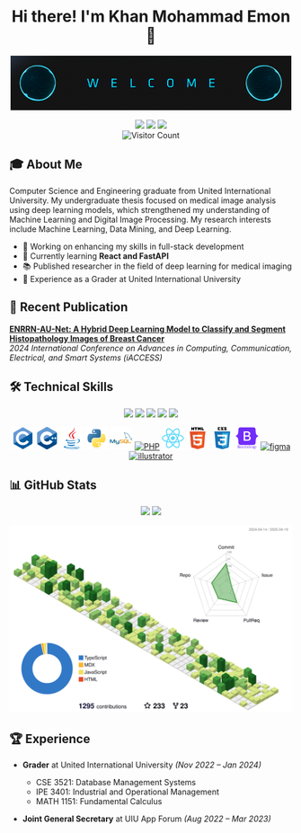 # <div align="center">Hi there! I'm Khan Mohammad Emon 👋</div>

<p align="center"> 
  <img src="https://github.com/EMONEK/EMONEK/blob/main/mOZpPGs.gif" alt="Hello" width="500px">
</p>

<div align="center">
  <a href="mailto:kemon201394@gmail.com"><img src="https://img.shields.io/badge/Email-kemon201394%40gmail.com-blue?style=for-the-badge&logo=gmail"></a>
  <a href="https://khanmohammademon.github.io/newWebsite/"><img src="https://img.shields.io/badge/Portfolio-Visit%20Website-green?style=for-the-badge&logo=safari"></a>
  <a href="https://khanmohammademon.github.io/newWebsite/images/Emon's_CV.pdf"><img src="https://img.shields.io/badge/Resume-Download%20CV-red?style=for-the-badge&logo=adobe-acrobat-reader"></a>
</div>

<div align="center">
  <img src="https://profile-counter.glitch.me/emonek/count.svg" alt="Visitor Count" />
</div>

## 🎓 About Me

Computer Science and Engineering graduate from United International University. My undergraduate thesis focused on medical image analysis using deep learning models, which strengthened my understanding of Machine Learning and Digital Image Processing. My research interests include Machine Learning, Data Mining, and Deep Learning.

- 🔭 Working on enhancing my skills in full-stack development
- 🌱 Currently learning **React and FastAPI**
- 📚 Published researcher in the field of deep learning for medical imaging
- 💼 Experience as a Grader at United International University

## 📝 Recent Publication

**[ENRRN-AU-Net: A Hybrid Deep Learning Model to Classify and Segment Histopathology Images of Breast Cancer](https://ieeexplore.ieee.org/abstract/document/10499623/)**  
*2024 International Conference on Advances in Computing, Communication, Electrical, and Smart Systems (iACCESS)*

## 🛠️ Technical Skills

<p align="center">
  <img src="https://img.shields.io/badge/Languages-C%20%7C%20C++%20%7C%20Java%20%7C%20Python%20%7C%20PHP%20%7C%20JavaScript-blue?style=for-the-badge">
  <img src="https://img.shields.io/badge/Web-HTML%20%7C%20CSS%20%7C%20Bootstrap%20%7C%20React-orange?style=for-the-badge">
  <img src="https://img.shields.io/badge/Database-MySQL-green?style=for-the-badge">
  <img src="https://img.shields.io/badge/ML%20Frameworks-Keras%20%7C%20PyTorch-red?style=for-the-badge">
  <img src="https://img.shields.io/badge/Tools-Git%20%7C%20GitHub%20%7C%20LaTeX%20%7C%20Jira-gray?style=for-the-badge">
</p>

<p align="center">
  <a href="#"><img src="https://raw.githubusercontent.com/devicons/devicon/master/icons/c/c-original.svg" alt="c" width="40" height="40"/></a>
  <a href="#"><img src="https://raw.githubusercontent.com/devicons/devicon/master/icons/cplusplus/cplusplus-original.svg" alt="cplusplus" width="40" height="40"/></a>
  <a href="#"><img src="https://raw.githubusercontent.com/devicons/devicon/master/icons/java/java-original.svg" alt="java" width="40" height="40"/></a>
  <a href="#"><img src="https://raw.githubusercontent.com/devicons/devicon/master/icons/python/python-original.svg" alt="python" width="40" height="40"/></a>
  <a href="#"><img src="https://raw.githubusercontent.com/devicons/devicon/master/icons/mysql/mysql-original-wordmark.svg" alt="mysql" width="40" height="40"/></a>
  <a href="#"><img src="https://www.php.net/images/logos/new-php-logo.svg" alt="PHP" width="40" height="40"/></a>
  <a href="#"><img src="https://raw.githubusercontent.com/devicons/devicon/master/icons/react/react-original.svg" alt="react" width="40" height="40"/></a>
  <a href="#"><img src="https://raw.githubusercontent.com/devicons/devicon/master/icons/html5/html5-original-wordmark.svg" alt="html5" width="40" height="40"/></a>
  <a href="#"><img src="https://raw.githubusercontent.com/devicons/devicon/master/icons/css3/css3-original-wordmark.svg" alt="css3" width="40" height="40"/></a>
  <a href="#"><img src="https://raw.githubusercontent.com/devicons/devicon/master/icons/bootstrap/bootstrap-plain-wordmark.svg" alt="bootstrap" width="40" height="40"/></a>
  <a href="#"><img src="https://www.vectorlogo.zone/logos/figma/figma-icon.svg" alt="figma" width="40" height="40"/></a>
  <a href="#"><img src="https://www.vectorlogo.zone/logos/adobe_illustrator/adobe_illustrator-icon.svg" alt="illustrator" width="40" height="40"/></a>
</p>

## 📊 GitHub Stats

<div align="center">
  <img height="180em" src="https://github-readme-stats.vercel.app/api?username=KHANMOHAMMADEMON&show_icons=true&theme=cobalt" />
  <img height="180em" src="https://github-readme-stats.vercel.app/api/top-langs/?username=KHANMOHAMMADEMON&layout=compact&theme=cobalt" />
</div>

![](./profile-3d-contrib/profile-green-animate.svg)

## 🏆 Experience

- **Grader** at United International University *(Nov 2022 – Jan 2024)*
  - CSE 3521: Database Management Systems
  - IPE 3401: Industrial and Operational Management
  - MATH 1151: Fundamental Calculus

- **Joint General Secretary** at UIU App Forum *(Aug 2022 – Mar 2023)*



